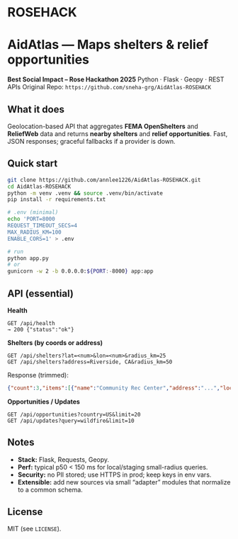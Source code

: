 # ROSEHACK

# AidAtlas — Maps shelters & relief opportunities

**Best Social Impact – Rose Hackathon 2025**
Python · Flask · Geopy · REST APIs
Original Repo: `https://github.com/sneha-grg/AidAtlas-ROSEHACK`

## What it does

Geolocation-based API that aggregates **FEMA OpenShelters** and **ReliefWeb** data and returns **nearby shelters** and **relief opportunities**. Fast, JSON responses; graceful fallbacks if a provider is down.

## Quick start

```bash
git clone https://github.com/annlee1226/AidAtlas-ROSEHACK.git
cd AidAtlas-ROSEHACK
python -m venv .venv && source .venv/bin/activate
pip install -r requirements.txt

# .env (minimal)
echo 'PORT=8000
REQUEST_TIMEOUT_SECS=4
MAX_RADIUS_KM=100
ENABLE_CORS=1' > .env

# run
python app.py
# or
gunicorn -w 2 -b 0.0.0.0:${PORT:-8000} app:app
```

## API (essential)

**Health**

```
GET /api/health
→ 200 {"status":"ok"}
```

**Shelters (by coords or address)**

```
GET /api/shelters?lat=<num>&lon=<num>&radius_km=25
GET /api/shelters?address=Riverside, CA&radius_km=50
```

Response (trimmed):

```json
{"count":3,"items":[{"name":"Community Rec Center","address":"...","location":{"lat":33.98,"lon":-117.37},"distance_km":2.1,"status":"open","source":"FEMA"}]}
```

**Opportunities / Updates**

```
GET /api/opportunities?country=US&limit=20
GET /api/updates?query=wildfire&limit=10
```

## Notes

* **Stack:** Flask, Requests, Geopy.
* **Perf:** typical p50 < 150 ms for local/staging small-radius queries.
* **Security:** no PII stored; use HTTPS in prod; keep keys in env vars.
* **Extensible:** add new sources via small “adapter” modules that normalize to a common schema.

## License

MIT (see `LICENSE`).
